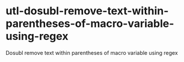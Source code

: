 # utl-dosubl-remove-text-within-parentheses-of-macro-variable-using-regex
Dosubl remove text within parentheses of macro variable using regex 
